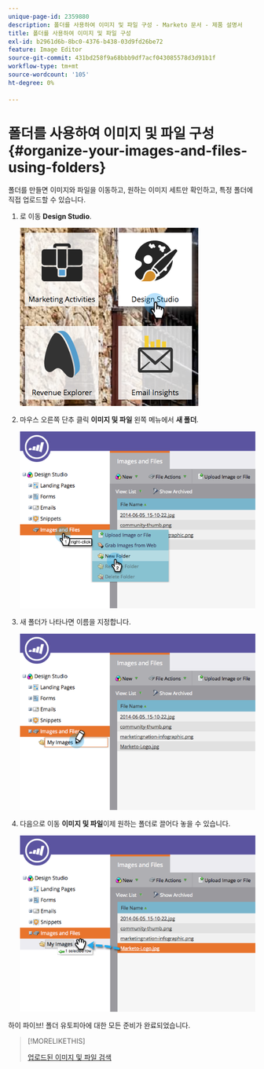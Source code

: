 ```yaml
---
unique-page-id: 2359880
description: 폴더를 사용하여 이미지 및 파일 구성 - Marketo 문서 - 제품 설명서
title: 폴더를 사용하여 이미지 및 파일 구성
exl-id: b2961d6b-8bc0-4376-b438-03d9fd26be72
feature: Image Editor
source-git-commit: 431bd258f9a68bbb9df7acf043085578d3d91b1f
workflow-type: tm+mt
source-wordcount: '105'
ht-degree: 0%

---
```


# 폴더를 사용하여 이미지 및 파일 구성 {#organize-your-images-and-files-using-folders}

폴더를 만들면 이미지와 파일을 이동하고, 원하는 이미지 세트만 확인하고, 특정 폴더에 직접 업로드할 수 있습니다.

1. 로 이동 **Design Studio**.

   ![](assets/designstudio-7.png)

1. 마우스 오른쪽 단추 클릭 **이미지 및 파일** 왼쪽 메뉴에서 **새 폴더**.

   ![](assets/image2014-9-16-11-3a25-3a45.png)

1. 새 폴더가 나타나면 이름을 지정합니다.

   ![](assets/image2014-9-16-11-3a25-3a53.png)

1. 다음으로 이동 **이미지 및 파일**&#x200B;이제 원하는 폴더로 끌어다 놓을 수 있습니다.

   ![](assets/image2014-9-16-11-3a26-3a0.png)

하이 파이브! 폴더 유토피아에 대한 모든 준비가 완료되었습니다.

>[!MORELIKETHIS]
>
>[업로드된 이미지 및 파일 검색](/help/marketo/product-docs/demand-generation/images-and-files/search-uploaded-images-and-files.md)
